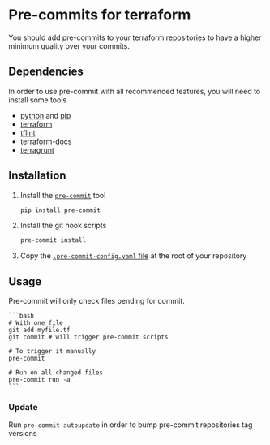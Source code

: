 # Pre-commits for terraform

You should add pre-commits to your terraform repositories to have a higher minimum quality over your commits.

## Dependencies

In order to use pre-commit with all recommended features, you will need to install some tools

- [python](https://www.python.org/downloads/) and [pip](https://pip.pypa.io/en/stable/installation/)
- [terraform](https://developer.hashicorp.com/terraform/install)
- [tflint](https://github.com/terraform-linters/tflint#installation)
- [terraform-docs](https://github.com/terraform-docs/terraform-docs#installation)
- [terragrunt](https://terragrunt.gruntwork.io/docs/getting-started/installation/)

## Installation

1. Install the [`pre-commit`](https://pre-commit.com/) tool

   ```bash
   pip install pre-commit
   ```

2. Install the git hook scripts

   ```bash
   pre-commit install
   ```

3. Copy the [`.pre-commit-config.yaml` file](../assets/.pre-commit-config.yaml) at the root of your repository

## Usage

Pre-commit will only check files pending for commit.

    ```bash
    # With one file
    git add myfile.tf
    git commit # will trigger pre-commit scripts

    # To trigger it manually
    pre-commit

    # Run on all changed files
    pre-commit run -a
    ```

### Update

Run `pre-commit autoupdate` in order to bump pre-commit repositories tag versions
